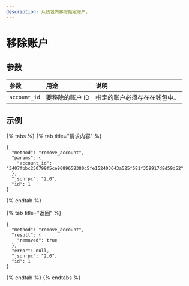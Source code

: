 ```yaml
---
description: 从钱包内移除指定账户。
---
```


# 移除账户

## 参数

| 参数 | 用途 | 说明 |
| :--- | :--- | :--- |
| `account_id` | 要移除的账户 ID | 指定的账户必须存在在钱包中。 |

## 示例

{% tabs %}
{% tab title="请求内容" %}
```text
{
  "method": "remove_account",
  "params": {
    "account_id": "3407fbbc250799f5ce9089658380c5fe152403643a525f581f359917d8d59d52"
  },
  "jsonrpc": "2.0",
  "id": 1
}
```
{% endtab %}

{% tab title="返回" %}
```text
{
  "method": "remove_account",
  "result": {
    "removed": true
  },
  "error": null,
  "jsonrpc": "2.0",
  "id": 1
}
```
{% endtab %}
{% endtabs %}


